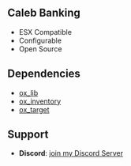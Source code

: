 ## Caleb Banking ##

- ESX Compatible
- Configurable
- Open Source

## Dependencies ##
- [ox_lib](https://github.com/overextended/ox_lib)
- [ox_inventory](https://github.com/overextended/ox_inventory)
- [ox_target](https://github.com/overextended/ox_target)

## Support ##
- **Discord**: [join my Discord Server](https://discord.gg/pTWeBNqgXW)
